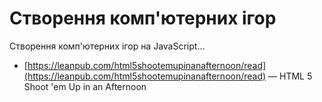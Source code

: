 # Створення комп'ютерних ігор

Створення комп'ютерних ігор на JavaScript...

* [https://leanpub.com/html5shootemupinanafternoon/read](https://leanpub.com/html5shootemupinanafternoon/read) — HTML 5 Shoot 'em Up in an Afternoon


